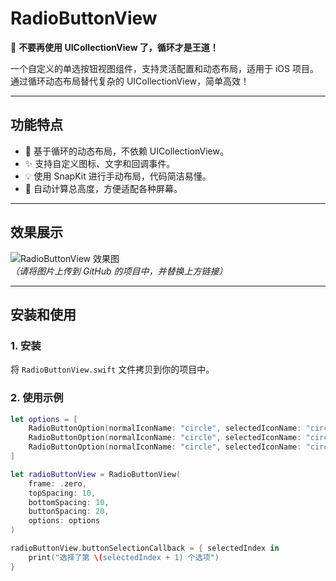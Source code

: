 # RadioButtonView

🚀 **不要再使用 UICollectionView 了，循环才是王道！**

一个自定义的单选按钮视图组件，支持灵活配置和动态布局，适用于 iOS 项目。通过循环动态布局替代复杂的 UICollectionView，简单高效！

---

## 功能特点

- 🌟 基于循环的动态布局，不依赖 UICollectionView。
- ✨ 支持自定义图标、文字和回调事件。
- 💡 使用 SnapKit 进行手动布局，代码简洁易懂。
- 🔧 自动计算总高度，方便适配各种屏幕。

---

## 效果展示

![RadioButtonView 效果图](https://your-image-link-here)  
_（请将图片上传到 GitHub 的项目中，并替换上方链接）_

---

## 安装和使用

### 1. 安装
将 `RadioButtonView.swift` 文件拷贝到你的项目中。

### 2. 使用示例

```swift
let options = [
    RadioButtonOption(normalIconName: "circle", selectedIconName: "circle.fill", title: "选项一", extraData: "1"),
    RadioButtonOption(normalIconName: "circle", selectedIconName: "circle.fill", title: "选项二", extraData: "2"),
    RadioButtonOption(normalIconName: "circle", selectedIconName: "circle.fill", title: "选项三", extraData: "3")
]

let radioButtonView = RadioButtonView(
    frame: .zero,
    topSpacing: 10,
    bottomSpacing: 10,
    buttonSpacing: 20,
    options: options
)

radioButtonView.buttonSelectionCallback = { selectedIndex in
    print("选择了第 \(selectedIndex + 1) 个选项")
}
